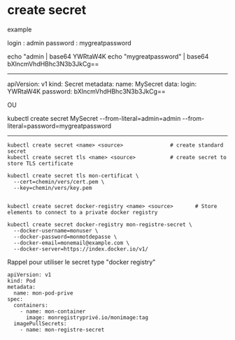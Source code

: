 # create secret

example

login : admin
password : mygreatpassword

echo "admin | base64
YWRtaW4K
echo "mygreatpassword" | base64
bXlncmVhdHBhc3N3b3JkCg==

---

apiVersion: v1
kind: Secret
metadata:
  name: MySecret
data:
  login: YWRtaW4K
  password: bXlncmVhdHBhc3N3b3JkCg==


OU

kubectl create secret MySecret --from-literal=admin=admin --from-literal=password=mygreatpassword

---

```
kubectl create secret <name> <source>				# create standard secret
kubectl create secret tls <name> <source>			# create secret to store TLS certificate

kubectl create secret tls mon-certificat \
  --cert=chemin/vers/cert.pem \
  --key=chemin/vers/key.pem


kubectl create secret docker-registry <name> <source>		# Store elements to connect to a private docker registry

kubectl create secret docker-registry mon-registre-secret \
  --docker-username=monuser \
  --docker-password=monmotdepasse \
  --docker-email=monemail@example.com \
  --docker-server=https://index.docker.io/v1/
```

Rappel pour utiliser le secret type "docker registry"

```
apiVersion: v1
kind: Pod
metadata:
  name: mon-pod-prive
spec:
  containers:
    - name: mon-container
      image: monregistryprivé.io/monimage:tag
  imagePullSecrets:
    - name: mon-registre-secret
```
